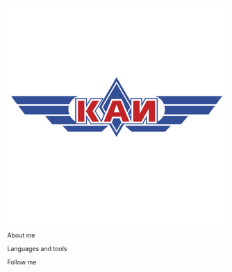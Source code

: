 [![Header](https://github.com/Korolevabala/Korolevabala/blob/main/assets/logotip-KAI.jpg)](https://kai.ru/)

About me

Languages and tools

Follow me
